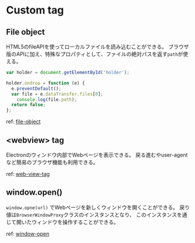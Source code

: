 # Custom tag

## File object

HTML5のfileAPIを使ってローカルファイルを読み込むことができる。
ブラウザ版のAPIに加え、特殊なプロパティとして、ファイルの絶対パスを返す`path`が使える。

```js
var holder = document.getElementById('holder');

holder.ondrop = function (e) {
  e.preventDefault();
  var file = e.dataTransfer.files[0];
	console.log(file.path);
  return false;
};
```

ref: [file-object](https://github.com/atom/electron/blob/master/docs/api/file-object.md)

## &lt;webview> tag

Electronのウィンドウ内部でWebページを表示できる。
戻る進むやuser-agentなど簡易のブラウザ機能も利用できる。

ref: [web-view-tag](https://github.com/atom/electron/blob/master/docs/api/web-view-tag.md)

## window.open()

`window.opne(url)` でWebページを新しくウィンドウを開くことができる。
戻り値は`BrowserWindowProxy`クラスのインスタンスとなり、
このインスタンスを通じて開いたウィンドウを操作することができる。

ref: [window-open](https://github.com/atom/electron/blob/master/docs/api/window-open.md)
